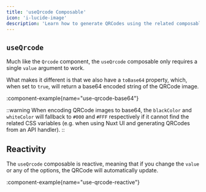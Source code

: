 ```yaml
---
title: 'useQrcode Composable'
icon: 'i-lucide-image'
description: 'Learn how to generate QRCodes using the related composable.'
---
```



## `useQrcode`

Much like the `Qrcode` component, the `useQrcode` composable only requires a single `value` argument to work.

What makes it different is that we also have a `toBase64` property, which, when set to `true`, will return a base64 encoded string of the QRCode image.


:component-example{name="use-qrcode-base64"}

::warning
When encoding QRCode images to base64, the `blackColor` and `whiteColor` will fallback to `#000` and `#FFF` respectively if it cannot find the related CSS variables (e.g. when using Nuxt UI and generating QRCodes from an API handler).
::

## Reactivity

The `useQrcode` composable is reactive, meaning that if you change the `value` or any of the options, the QRCode will automatically update.

:component-example{name="use-qrcode-reactive"}

